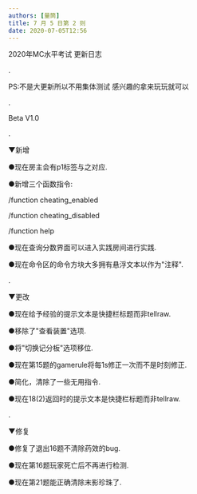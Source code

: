 ```yaml
---
authors: [量筒]
title: 7 月 5 日第 2 则
date: 2020-07-05T12:56
---
```


2020年MC水平考试 更新日志

.

PS:不是大更新所以不用集体测试 感兴趣的拿来玩玩就可以

.

Beta V1.0

.

▼新增

●现在房主会有p1标签与之对应.

●新增三个函数指令:

 /function cheating_enabled

 /function cheating_disabled

 /function help

●现在查询分数界面可以进入实践房间进行实践.

●现在命令区的命令方块大多拥有悬浮文本以作为"注释".

.

▼更改

●现在给予经验的提示文本是快捷栏标题而非tellraw.

●移除了"查看装置"选项.

●将"切换记分板"选项移位.

●现在第15题的gamerule将每1s修正一次而不是时刻修正.

●简化，清除了一些无用指令.

●现在18(2)返回时的提示文本是快捷栏标题而非tellraw.

.

▼修复

●修复了退出16题不清除药效的bug.

●现在第16题玩家死亡后不再进行检测.

●现在第21题能正确清除末影珍珠了.
